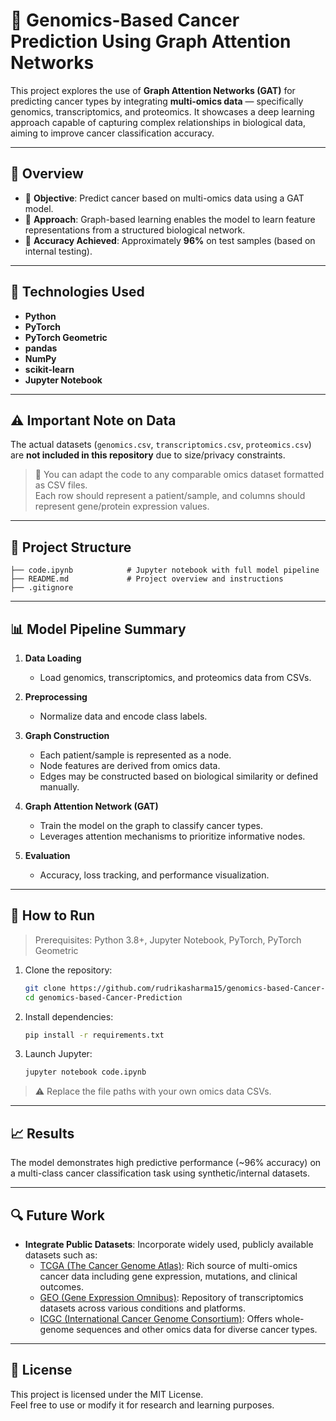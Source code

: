 # 🧬 Genomics-Based Cancer Prediction Using Graph Attention Networks

This project explores the use of **Graph Attention Networks (GAT)** for predicting cancer types by integrating **multi-omics data** — specifically genomics, transcriptomics, and proteomics. It showcases a deep learning approach capable of capturing complex relationships in biological data, aiming to improve cancer classification accuracy.

---

## 📌 Overview

- 🔬 **Objective**: Predict cancer based on multi-omics data using a GAT model.
- 🧠 **Approach**: Graph-based learning enables the model to learn feature representations from a structured biological network.
- 🎯 **Accuracy Achieved**: Approximately **96%** on test samples (based on internal testing).

---

## 🧰 Technologies Used

- **Python**
- **PyTorch**
- **PyTorch Geometric**
- **pandas**
- **NumPy**
- **scikit-learn**
- **Jupyter Notebook**

---

## ⚠️ Important Note on Data

The actual datasets (`genomics.csv`, `transcriptomics.csv`, `proteomics.csv`) are **not included in this repository** due to size/privacy constraints.

> 🧪 You can adapt the code to any comparable omics dataset formatted as CSV files.  
> Each row should represent a patient/sample, and columns should represent gene/protein expression values.

---

## 📂 Project Structure

```plaintext
├── code.ipynb            # Jupyter notebook with full model pipeline
├── README.md             # Project overview and instructions
├── .gitignore
```

---

## 📊 Model Pipeline Summary

1. **Data Loading**  
   - Load genomics, transcriptomics, and proteomics data from CSVs.

2. **Preprocessing**  
   - Normalize data and encode class labels.

3. **Graph Construction**  
   - Each patient/sample is represented as a node.
   - Node features are derived from omics data.
   - Edges may be constructed based on biological similarity or defined manually.

4. **Graph Attention Network (GAT)**  
   - Train the model on the graph to classify cancer types.
   - Leverages attention mechanisms to prioritize informative nodes.

5. **Evaluation**  
   - Accuracy, loss tracking, and performance visualization.

---

## 🚀 How to Run

> Prerequisites: Python 3.8+, Jupyter Notebook, PyTorch, PyTorch Geometric

1. Clone the repository:
   ```bash
   git clone https://github.com/rudrikasharma15/genomics-based-Cancer-Prediction.git
   cd genomics-based-Cancer-Prediction
   ```

2. Install dependencies:
   ```bash
   pip install -r requirements.txt
   ```

3. Launch Jupyter:
   ```bash
   jupyter notebook code.ipynb
   ```

> ⚠ Replace the file paths with your own omics data CSVs.

---

## 📈 Results

The model demonstrates high predictive performance (~96% accuracy) on a multi-class cancer classification task using synthetic/internal datasets.

---

## 🔍 Future Work

- **Integrate Public Datasets**: Incorporate widely used, publicly available datasets such as:
  - [TCGA (The Cancer Genome Atlas)](https://www.cancer.gov/tcga): Rich source of multi-omics cancer data including gene expression, mutations, and clinical outcomes.
  - [GEO (Gene Expression Omnibus)](https://www.ncbi.nlm.nih.gov/geo/): Repository of transcriptomics datasets across various conditions and platforms.
  - [ICGC (International Cancer Genome Consortium)](https://dcc.icgc.org/): Offers whole-genome sequences and other omics data for diverse cancer types.


---

## 📄 License

This project is licensed under the MIT License.  
Feel free to use or modify it for research and learning purposes.
